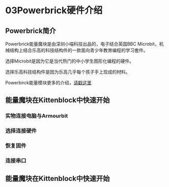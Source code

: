 # 03Powerbrick硬件介绍

## Powerbrick简介

Powerbrick能量魔块是由深圳小喵科技出品的，电子结合英国BBC Microbit，机械结构上结合乐高的科技结构件的一款面向青少年教育编程的学习套件。

选择Microbit是因为它是当代热门的中小学生图形化编程的硬件。

选择乐高科技结构件是因为乐高几乎每个孩子手上现成的材料。

Powerbirck能量模块更多的介绍，[请戳这里](http://learn.kittenbot.cn/zh_CN/latest/powerbrick/Powerbrick01.html)

## 能量魔块在Kittenblock中快速开始

### 实物连接电脑与Armourbit

### 选择连接硬件

### 恢复固件

### 连接串口

## 能量魔块在Kittenblock中快速开始
